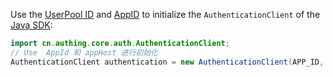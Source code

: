 Use the [UserPool ID](/guides/faqs/get-userpool-id-and-secret.md) and [AppID](/guides/faqs/get-app-id-and-secret.md) to initialize the `AuthenticationClient` of the [Java SDK](/reference/sdk-for-java/):

```java
import cn.authing.core.auth.AuthenticationClient;
// Use  AppId 和 appHost 进行初始化
AuthenticationClient authentication = new AuthenticationClient(APP_ID, APP_HOST);
```
